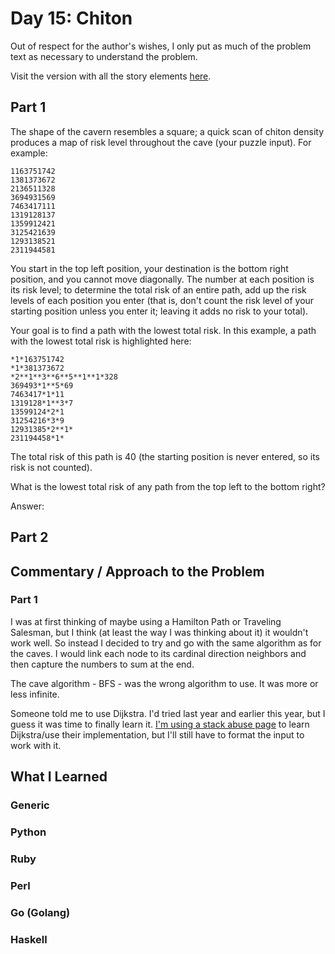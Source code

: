 # Day 15: Chiton

Out of respect for the author's wishes, I only put as much of the problem text as necessary to understand the problem.

Visit the version with all the story elements [here](https://adventofcode.com/2021/day/15).

## Part 1
 The shape of the cavern resembles a square; a quick scan of chiton density produces a map of risk level throughout the cave (your puzzle input). For example:

    1163751742
    1381373672
    2136511328
    3694931569
    7463417111
    1319128137
    1359912421
    3125421639
    1293138521
    2311944581

You start in the top left position, your destination is the bottom right position, and you cannot move diagonally. The number at each position is its risk level; to determine the total risk of an entire path, add up the risk levels of each position you enter (that is, don't count the risk level of your starting position unless you enter it; leaving it adds no risk to your total).

Your goal is to find a path with the lowest total risk. In this example, a path with the lowest total risk is highlighted here:

    *1*163751742
    *1*381373672
    *2**1**3**6**5**1**1*328
    369493*1**5*69
    7463417*1*11
    1319128*1**3*7
    13599124*2*1
    31254216*3*9
    12931385*2**1*
    231194458*1*

The total risk of this path is 40 (the starting position is never entered, so its risk is not counted).

What is the lowest total risk of any path from the top left to the bottom right?

Answer: 

## Part 2

## Commentary / Approach to the Problem
### Part 1
I was at first thinking of maybe using a Hamilton Path or Traveling Salesman, but I think (at least the way I was thinking about it) it wouldn't work well. So instead I decided to try and go with the same algorithm as for the caves. I would link each node to its cardinal direction neighbors and then capture the numbers to sum at the end. 

The cave algorithm - BFS - was the wrong algorithm to use. It was more or less infinite.

Someone told me to use Dijkstra. I'd tried last year and earlier this year, but I guess it was time to finally learn it. [I'm using a stack abuse page](https://stackabuse.com/dijkstras-algorithm-in-python/) to learn Dijkstra/use their implementation, but I'll still have to format the input to work with it.
## What I Learned

### Generic

### Python

### Ruby

### Perl

### Go (Golang)

### Haskell
